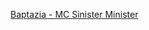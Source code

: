 ---
layout: post
wordpress_id: 592
wordpress_url: http://noesbueno.com/archives/592
date: '2010-05-01 09:01:15 -0500'
date_gmt: '2010-05-01 14:01:15 -0500'
body: |
  <p><a href="http://www.youtube.com/watch?v=0L0mJJE_Nac">Baptazia - MC Sinister Minister</a></p>
---